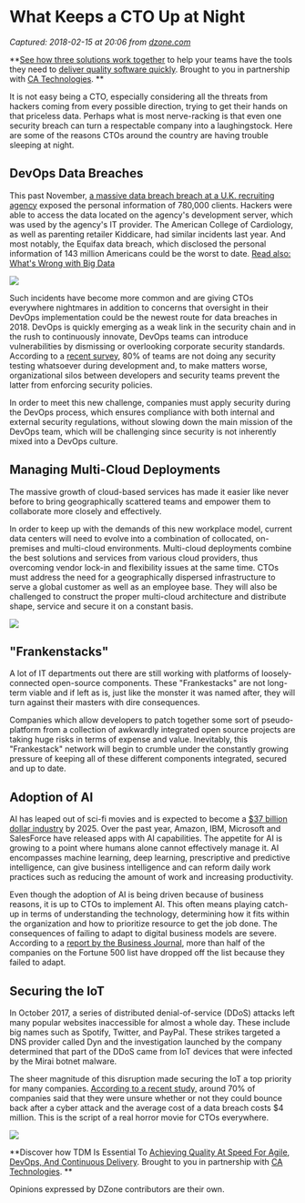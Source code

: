 # What Keeps a CTO Up at Night

_Captured: 2018-02-15 at 20:06 from [dzone.com](https://dzone.com/articles/what-keeps-a-cto-up-at-night?edition=362102&utm_source=Daily%20Digest&utm_medium=email&utm_campaign=Daily%20Digest%202018-02-15)_

**[See how three solutions work together](https://dzone.com/go?i=204124&u=https%3A%2F%2Fad.doubleclick.net%2Fddm%2Ftrackclk%2FN6040.130331DZONE%2FB11226848.150413346%3Bdc_trk_aid%3D321098505%3Bdc_trk_cid%3D81553809%3Bdc_lat%3D%3Bdc_rdid%3D%3Btag_for_child_directed_treatment%3D) to help your teams have the tools they need to [deliver quality software quickly](https://dzone.com/go?i=204124&u=https%3A%2F%2Fad.doubleclick.net%2Fddm%2Ftrackclk%2FN6040.130331DZONE%2FB11226848.150123399%3Bdc_trk_aid%3D321096583%3Bdc_trk_cid%3D81552442%3Bdc_lat%3D%3Bdc_rdid%3D%3Btag_for_child_directed_treatment%3D). Brought to you in partnership with [CA Technologies](https://dzone.com/go?i=204124&u=https%3A%2F%2Fad.doubleclick.net%2Fddm%2Ftrackclk%2FN6040.130331DZONE%2FB11226848.150413346%3Bdc_trk_aid%3D321098505%3Bdc_trk_cid%3D81553809%3Bdc_lat%3D%3Bdc_rdid%3D%3Btag_for_child_directed_treatment%3D). **

It is not easy being a CTO, especially considering all the threats from hackers coming from every possible direction, trying to get their hands on that priceless data. Perhaps what is most nerve-racking is that even one security breach can turn a respectable company into a laughingstock. Here are some of the reasons CTOs around the country are having trouble sleeping at night.

## DevOps Data Breaches

This past November, [a massive data breach breach at a U.K. recruiting agency](https://www.infosecurity-magazine.com/news/recruitment-firm-blames-capgemini/) exposed the personal information of 780,000 clients. Hackers were able to access the data located on the agency's development server, which was used by the agency's IT provider. The American College of Cardiology, as well as parenting retailer Kiddicare, had similar incidents last year. And most notably, the Equifax data breach, which disclosed the personal information of 143 million Americans could be the worst to date. [Read also: What's Wrong with Big Data](https://squadex.com/whats-wrong-big-data/)

![](https://lh3.googleusercontent.com/70hgeerkoRHX2zSCIwvm24n_OnMbkU4KuxfATVsDXREjTEudF_t7pXim4qR-PtmUzDGwScfkp_i_wQfAYtzkWms0Dkv1_2CkqrG3nph9X5cah-ZAVfTqAdbNNTv_jW52Lamh1f16)

Such incidents have become more common and are giving CTOs everywhere nightmares in addition to concerns that oversight in their DevOps implementation could be the newest route for data breaches in 2018. DevOps is quickly emerging as a weak link in the security chain and in the rush to continuously innovate, DevOps teams can introduce vulnerabilities by dismissing or overlooking corporate security standards. According to a [recent survey](https://software.microfocus.com/en-us/sites/default/files/resources/files/HPE%20Application%20Security%20and%20DevOps%20Report.pdf), 80% of teams are not doing any security testing whatsoever during development and, to make matters worse, organizational silos between developers and security teams prevent the latter from enforcing security policies.

In order to meet this new challenge, companies must apply security during the DevOps process, which ensures compliance with both internal and external security regulations, without slowing down the main mission of the DevOps team, which will be challenging since security is not inherently mixed into a DevOps culture.

## Managing Multi-Cloud Deployments 

The massive growth of cloud-based services has made it easier like never before to bring geographically scattered teams and empower them to collaborate more closely and effectively.

In order to keep up with the demands of this new workplace model, current data centers will need to evolve into a combination of collocated, on-premises and multi-cloud environments. Multi-cloud deployments combine the best solutions and services from various cloud providers, thus overcoming vendor lock-in and flexibility issues at the same time. CTOs must address the need for a geographically dispersed infrastructure to serve a global customer as well as an employee base. They will also be challenged to construct the proper multi-cloud architecture and distribute shape, service and secure it on a constant basis.

![](https://lh3.googleusercontent.com/gEQnYGwRlncwEtWUscoHxAZlHQRQhY7vQpY6Yg4h_AymtlWmyTGXyopBCP7Rt-GZWFf7l8rq7zsw2u8L7O9MhZCS8DbJErZy3-g7lcmo0JG5Qj6NPBDIIFH4ROD_nlQ0_RQ6YU05)

## "Frankenstacks"

A lot of IT departments out there are still working with platforms of loosely-connected open-source components. These "Frankestacks" are not long-term viable and if left as is, just like the monster it was named after, they will turn against their masters with dire consequences.

Companies which allow developers to patch together some sort of pseudo-platform from a collection of awkwardly integrated open source projects are taking huge risks in terms of expense and value. Inevitably, this "Frankestack" network will begin to crumble under the constantly growing pressure of keeping all of these different components integrated, secured and up to date.

## Adoption of AI

AI has leaped out of sci-fi movies and is expected to become a [$37 billion dollar industry](https://www.tractica.com/newsroom/press-releases/artificial-intelligence-revenue-to-reach-36-8-billion-worldwide-by-2025/) by 2025. Over the past year, Amazon, IBM, Microsoft and SalesForce have released apps with AI capabilities. The appetite for AI is growing to a point where humans alone cannot effectively manage it. AI encompasses machine learning, deep learning, prescriptive and predictive intelligence, can give business intelligence and can reform daily work practices such as reducing the amount of work and increasing productivity.

Even though the adoption of AI is being driven because of business reasons, it is up to CTOs to implement AI. This often means playing catch-up in terms of understanding the technology, determining how it fits within the organization and how to prioritize resource to get the job done. The consequences of failing to adapt to digital business models are severe. According to a [report by the Business Journal](https://www.bizjournals.com/bizjournals/topic/startups?page=all), more than half of the companies on the Fortune 500 list have dropped off the list because they failed to adapt.

## Securing the IoT

In October 2017, a series of distributed denial-of-service (DDoS) attacks left many popular websites inaccessible for almost a whole day. These include big names such as Spotify, Twitter, and PayPal. These strikes targeted a DNS provider called Dyn and the investigation launched by the company determined that part of the DDoS came from IoT devices that were infected by the Mirai botnet malware.

The sheer magnitude of this disruption made securing the IoT a top priority for many companies. [According to a recent study,](https://www.ibm.com/security/data-breach) around 70% of companies said that they were unsure whether or not they could bounce back after a cyber attack and the average cost of a data breach costs $4 million. This is the script of a real horror movie for CTOs everywhere.

![](https://lh4.googleusercontent.com/79YLY5rW1JtsT7x690ZOAW1GBelp1BQPvIEwnfQhrp3ZWyg58-M3rc1OhS78u_elZ_KakSXH_eIWyKFJt9TRn7Ohv2ADRkEwd0eC6AcgNyUAHpxwW0qtx_VSZ8_ipApSMnvvjc-z)

**Discover how TDM Is Essential To [Achieving Quality At Speed For Agile, DevOps, And Continuous Delivery](https://dzone.com/go?i=204125&u=https%3A%2F%2Fad.doubleclick.net%2Fddm%2Ftrackclk%2FN6040.130331DZONE%2FB11226848.150413345%3Bdc_trk_aid%3D321095198%3Bdc_trk_cid%3D81552443%3Bdc_lat%3D%3Bdc_rdid%3D%3Btag_for_child_directed_treatment%3D). Brought to you in partnership with [CA Technologies](https://dzone.com/go?i=204125&u=https%3A%2F%2Fad.doubleclick.net%2Fddm%2Ftrackclk%2FN6040.130331DZONE%2FB11226848.150413345%3Bdc_trk_aid%3D321095198%3Bdc_trk_cid%3D81552443%3Bdc_lat%3D%3Bdc_rdid%3D%3Btag_for_child_directed_treatment%3D). **

Opinions expressed by DZone contributors are their own.
